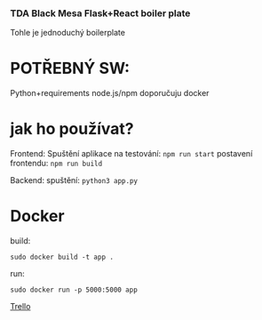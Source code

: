 ### TDA Black Mesa Flask+React boiler plate
Tohle je jednoduchý boilerplate

# POTŘEBNÝ SW:
Python+requirements
node.js/npm
doporučuju docker

# jak ho používat?
Frontend:
Spuštění aplikace na testování:
```npm run start```
postavení frontendu:
```npm run build```

Backend:
spuštění: 
```python3 app.py```

# Docker
build:
```
sudo docker build -t app .
```
run:
```
sudo docker run -p 5000:5000 app
```

[Trello](https://trello.com/b/JMqFEKTg/black-mesa-grf)